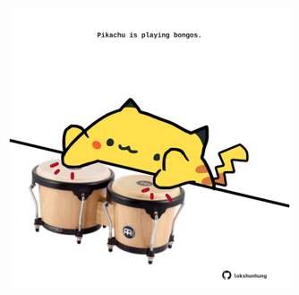 <!-- built at 18/1/2021 -->
<p align="center">
  <img width="500" height="500" src="./ReadmeImage.svg">
</p>
